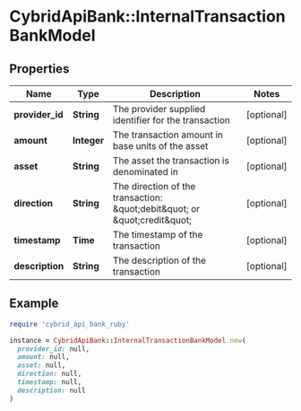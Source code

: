 # CybridApiBank::InternalTransactionBankModel

## Properties

| Name | Type | Description | Notes |
| ---- | ---- | ----------- | ----- |
| **provider_id** | **String** | The provider supplied identifier for the transaction | [optional] |
| **amount** | **Integer** | The transaction amount in base units of the asset | [optional] |
| **asset** | **String** | The asset the transaction is denominated in | [optional] |
| **direction** | **String** | The direction of the transaction: \&quot;debit\&quot; or \&quot;credit\&quot; | [optional] |
| **timestamp** | **Time** | The timestamp of the transaction | [optional] |
| **description** | **String** | The description of the transaction | [optional] |

## Example

```ruby
require 'cybrid_api_bank_ruby'

instance = CybridApiBank::InternalTransactionBankModel.new(
  provider_id: null,
  amount: null,
  asset: null,
  direction: null,
  timestamp: null,
  description: null
)
```

